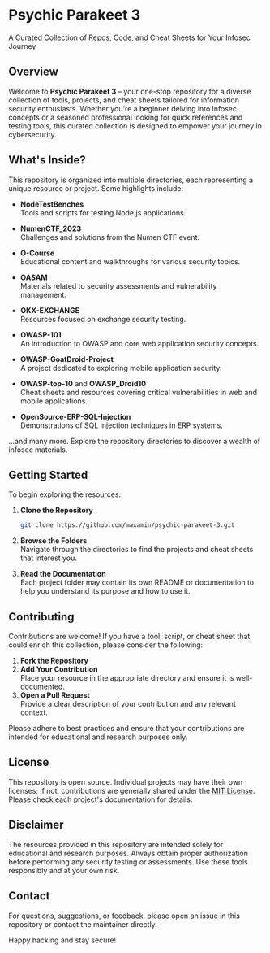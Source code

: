
# Psychic Parakeet 3

A Curated Collection of Repos, Code, and Cheat Sheets for Your Infosec Journey

## Overview

Welcome to **Psychic Parakeet 3** – your one-stop repository for a diverse collection of tools, projects, and cheat sheets tailored for information security enthusiasts. Whether you're a beginner delving into infosec concepts or a seasoned professional looking for quick references and testing tools, this curated collection is designed to empower your journey in cybersecurity.

## What's Inside?

This repository is organized into multiple directories, each representing a unique resource or project. Some highlights include:

- **NodeTestBenches**  
  Tools and scripts for testing Node.js applications.

- **NumenCTF_2023**  
  Challenges and solutions from the Numen CTF event.

- **O-Course**  
  Educational content and walkthroughs for various security topics.

- **OASAM**  
  Materials related to security assessments and vulnerability management.

- **OKX-EXCHANGE**  
  Resources focused on exchange security testing.

- **OWASP-101**  
  An introduction to OWASP and core web application security concepts.

- **OWASP-GoatDroid-Project**  
  A project dedicated to exploring mobile application security.

- **OWASP-top-10** and **OWASP_Droid10**  
  Cheat sheets and resources covering critical vulnerabilities in web and mobile applications.

- **OpenSource-ERP-SQL-Injection**  
  Demonstrations of SQL injection techniques in ERP systems.

…and many more. Explore the repository directories to discover a wealth of infosec materials.

## Getting Started

To begin exploring the resources:

1. **Clone the Repository**

   ```bash
   git clone https://github.com/maxamin/psychic-parakeet-3.git
   ```

2. **Browse the Folders**  
   Navigate through the directories to find the projects and cheat sheets that interest you.

3. **Read the Documentation**  
   Each project folder may contain its own README or documentation to help you understand its purpose and how to use it.

## Contributing

Contributions are welcome! If you have a tool, script, or cheat sheet that could enrich this collection, please consider the following:

1. **Fork the Repository**
2. **Add Your Contribution**  
   Place your resource in the appropriate directory and ensure it is well-documented.
3. **Open a Pull Request**  
   Provide a clear description of your contribution and any relevant context.

Please adhere to best practices and ensure that your contributions are intended for educational and research purposes only.

## License

This repository is open source. Individual projects may have their own licenses; if not, contributions are generally shared under the [MIT License](LICENSE). Please check each project's documentation for details.

## Disclaimer

The resources provided in this repository are intended solely for educational and research purposes. Always obtain proper authorization before performing any security testing or assessments. Use these tools responsibly and at your own risk.

## Contact

For questions, suggestions, or feedback, please open an issue in this repository or contact the maintainer directly.

Happy hacking and stay secure!
